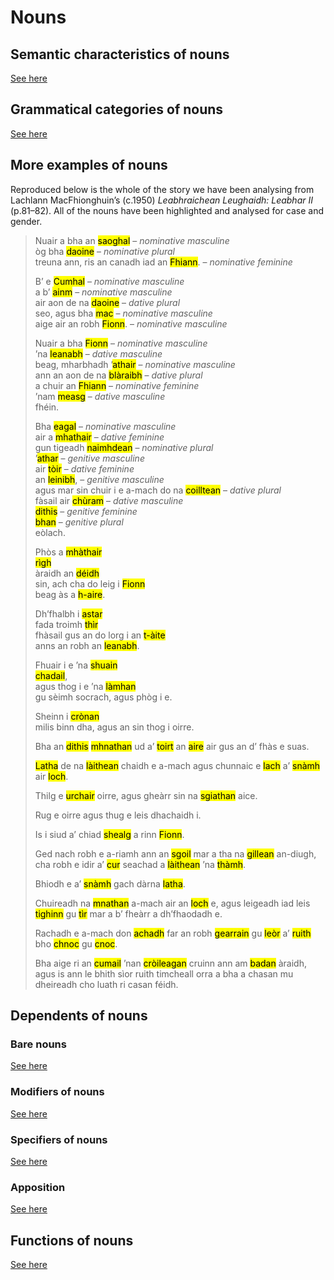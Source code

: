 # Nouns

## Semantic characteristics of nouns

[See here](nouns.md)

## Grammatical categories of nouns

[See here](nouns-grammatical_categories.md)

## More examples of nouns

Reproduced below is the whole of the story we have been analysing from Lachlann MacFhionghuin’s (c.1950) *Leabhraichean Leughaidh: Leabhar II* (p.81–82).  All of the nouns have been highlighted and analysed for case and gender.

> Nuair a bha an <mark title="nominative, masculine, common, concrete: ‘world’">saoghal</mark> – *nominative masculine*  
> òg bha <mark title="nominative, plural, common, concrete: ‘men’">daoine</mark> – *nominative plural*  
> treuna ann, ris an canadh iad an <mark title="nominative, feminine, common, concrete: ‘warriors’">Fhiann</mark>. – *nominative feminine*  
>
> B’ e <mark title="nominative, masculine, proper, concrete: ‘Cumhal’">Cumhal</mark> – *nominative masculine*  
> a b’ <mark title="nominative, masculine, common, abstract: ‘name’">ainm</mark> – *nominative masculine*  
> air aon de na <mark title="dative, plural, common, concrete: ‘men’">daoine</mark> – *dative plural*  
> seo, agus bha <mark title="nominative, masculine, common, concrete: ‘son’">mac</mark> – *nominative masculine*    
> aige air an robh <mark title="nominative, masculine, proper, concrete: ‘Finn’">Fionn</mark>. – *nominative masculine*  
>  
> Nuair a bha <mark title="nominative, masculine, proper, concrete: ‘Finn’">Fionn</mark> – *nominative masculine*  
> ’na <mark title="dative, masculine, common, concrete: ‘infant’">leanabh</mark> – *dative masculine*  
> beag, mharbhadh ’<mark title="nominative, masculine, common, concrete: ‘father’">athair</mark> – *nominative masculine*  
> ann an aon de na <mark title="dative, plural, common, abstract: ‘battles’">blàraibh</mark> – *dative plural*  
> a chuir an <mark title="nominative, feminine, common, concrete: ‘warrior class’">Fhiann</mark> – *nominative feminine*  
> ’nam <mark title="dative, masculine, common, abstract: ‘midst’">measg</mark> – *dative masculine*  
> fhéin.
>
> Bha <mark title="nominative, masculine, common, abstract: ‘fear’">eagal</mark> – *nominative masculine*  
> air a <mark title="dative, feminine, common, concrete: ‘mother’">mhathair</mark> – *dative feminine*  
> gun tigeadh <mark title="nominative, plural, common, concrete: ‘enemies’">naimhdean</mark> – *nominative plural*  
> ’<mark title="genitive, masculine, common, concrete: ‘father’">athar</mark> – *genitive masculine*   
> air <mark title="dative, feminine, common, abstract: ‘pursuit’">tòir</mark> – *dative feminine*   
> an <mark title="genitive, masculine, common, concrete: ‘infant’">leinibh</mark>, – *genitive masculine*   
> agus mar sin chuir i e a-mach do na <mark title="dative, plural, common, concrete: ‘forests’">coilltean</mark> – *dative plural*   
> fàsail air <mark title="dative, masculine, common, abstract: ‘care’">chùram</mark> – *dative masculine*   
> <mark title="genitive, feminine, common, concrete: ‘(group of) two people’">dithis</mark> – *genitive feminine*   
> <mark title="genitive, plural, common, concrete: ‘women’">bhan</mark> – *genitive plural*   
> eòlach.  
>
> Phòs a <mark title="nominative, feminine, common, concrete: ‘mother’">mhàthair</mark>  
> <mark title="nominative, masculine, common, concrete: ‘king’">rìgh</mark>  
> àraidh an <mark title="dative, feminine, common, abstract: ‘wish, desire’ (?)">déidh</mark>  
> sin, ach cha do leig i <mark title="nominative, masculine, proper, concrete: ‘Finn’">Fionn</mark>  
> beag às a <mark title="dative, feminine, common, abstract: ‘attention’">h-aire</mark>.  
>
> Dh’fhalbh i <mark title="nominative, masculine, common, abstract: ‘distance’">astar</mark>  
> fada troimh <mark title="dative, feminine, common, concrete: ‘land’">thìr</mark>  
> fhàsail gus an do lorg i an <mark title="nominative, masculine, common, abstract: ‘place’">t-àite</mark>  
> anns an robh an <mark title="nominative, masculine, common, concrete: ‘infant’">leanabh</mark>.  
>
> Fhuair i e ’na <mark title="dative, feminine, common, abstract: ‘slumber’">shuain</mark>  
> <mark title="genitive, masculine, common, abstract: ‘sleeping’">chadail</mark>,  
> agus thog i e ’na <mark title="dative, plural, common, concrete: ‘hands’">làmhan</mark>  
> gu sèimh socrach, agus phòg i e.  
>
> Sheinn i <mark title="nominative, masculine, common, abstract: ‘tune’">crònan</mark>  
> milis binn dha, agus an sin thog i oirre.  
>
> Bha an <mark title="nominative, feminine, common, concrete: ‘(group of) two people’">dithis</mark> <mark title="genitive|nominative (?), plural, common, concrete: ‘women’">mhnathan</mark> ud a’ <mark title="dative (?), feminine, common, abstract: ‘giving’">toirt</mark> an <mark title="dative|genitive (?), feminine, common, abstract: ‘attention’">aire</mark> air gus an d’ fhàs e suas.
>
> <mark title="nominative|dative (?), masculine, common, abstract: ‘day’">Latha</mark> de na <mark title="dative, plural, common, abstract: ‘days’">làithean</mark> chaidh e a-mach agus chunnaic e <mark title="nominative, feminine, common, concrete: ‘duck’">lach</mark> a’ <mark title="dative (?), masculine, common, abstract: ‘swimming’">snàmh</mark> air <mark title="dative, masculine, common, concrete: ‘lake’">loch</mark>.
>
> Thilg e <mark title="nominative, feminine, common, concrete: ‘shot, stone’">urchair</mark> oirre, agus gheàrr sin na <mark title="nominative, plural, common, concrete: ‘wings’">sgiathan</mark> aice.
>
> Rug e oirre agus thug e leis dhachaidh i.
>
> Is i siud a’ chiad <mark title="nominative, feminine, common, abstract: ‘hunt(ing)’">shealg</mark> a rinn <mark title="nominative, masculine, common, concrete: ‘Finn’">Fionn</mark>.
>
> Ged nach robh e a-riamh ann an <mark title="dative, feminine, common, concrete: ‘school’">sgoil</mark> mar a tha na <mark title="nominative, plural, common, concrete: ‘boys’">gillean</mark> an-diugh, cha robh e idir a’ <mark title="dative (?), masculine, common, abstract: ‘putting, sending’">cur</mark> seachad a <mark title="nominative, plural, common, abstract: ‘days’">làithean</mark> ’na <mark title="dative, masculine, common, abstract: ‘repose’">thàmh</mark>.
>
> Bhiodh e a’ <mark title="dative, masculine, common, abstract: ‘swimming’">snàmh</mark> gach dàrna <mark title="nominative, masculine, common, abstract: ‘day’">latha</mark>.
>
> Chuireadh na <mark title="nominative, plural, common, concrete: ‘women’">mnathan</mark> a-mach air an <mark title="dative, masculine, common, concrete: ‘lake’">loch</mark> e, agus leigeadh iad leis <mark title="nominative, feminine, common, abstract: ‘coming’">tighinn</mark> gu <mark title="dative, feminine, common, concrete: ‘land’">tìr</mark> mar a b’ fheàrr a dh’fhaodadh e.
>
> Rachadh e a-mach don <mark title="dative, masculine, common, concrete: ‘field’">achadh</mark> far an robh <mark title="nominative, plural, common, concrete: ‘hares’">gearrain</mark> gu <mark title="dative, feminine, common, abstract: ‘sufficiency’">leòr</mark> a’ <mark title="dative, feminine, common, abstract: ‘running’">ruith</mark> bho <mark title="dative, masculine, common, concrete: ‘hill’">chnoc</mark> gu <mark title="dative, masculine, common, concrete: ‘hill’">cnoc</mark>.
>
> Bha aige ri an <mark title="dative, feminine, common, abstract: ‘restraining’">cumail</mark> ’nan <mark title="dative, masculine, common, concrete?: ‘ring of people’">cròileagan</mark> cruinn ann am <mark title="dative, masculine, common, concrete: ‘thicket’">badan</mark> àraidh, agus is ann le bhith sìor ruith timcheall orra a bha a chasan mu dheireadh cho luath ri casan féidh.

## Dependents of nouns

### Bare nouns

[See here](nouns-dependents.md)

### Modifiers of nouns

[See here](noun-dependents-modifiers.md)

### Specifiers of nouns

[See here](noun-dependents-specifiers.md)

### Apposition

[See here](noun-dependents-apposition.md)

## Functions of nouns

[See here](noun-functions.md)

